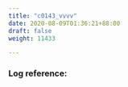 ```yaml
---
title: "c0143_vvvv"
date: 2020-08-09T01:36:21+88:00
draft: false
weight: 11433

---
```


### Log reference: <no value>

```
